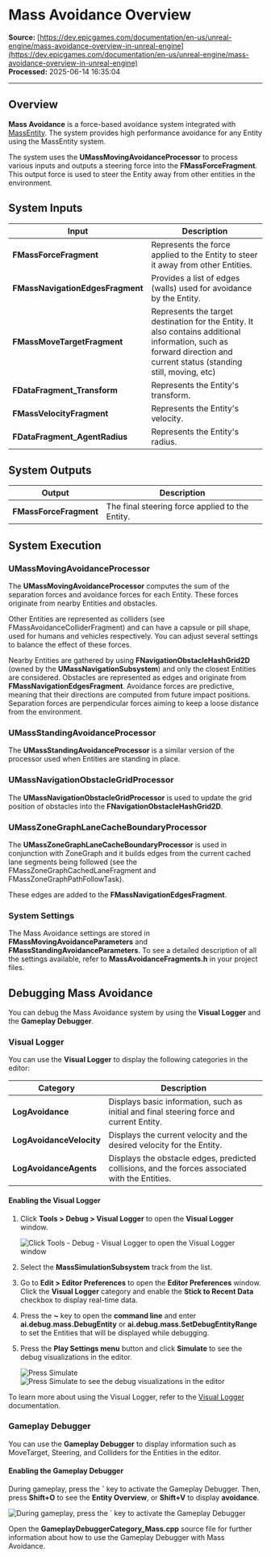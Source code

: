 # Mass Avoidance Overview

**Source:** [https://dev.epicgames.com/documentation/en-us/unreal-engine/mass-avoidance-overview-in-unreal-engine](https://dev.epicgames.com/documentation/en-us/unreal-engine/mass-avoidance-overview-in-unreal-engine)  
**Processed:** 2025-06-14 16:35:04

---

## Overview

**Mass Avoidance** is a force-based avoidance system integrated with [MassEntity](/documentation/en-us/unreal-engine/overview-of-mass-entity-in-unreal-engine). The system provides high performance avoidance for any Entity using the MassEntity system.

The system uses the **UMassMovingAvoidanceProcessor** to process various inputs and outputs a steering force into the **FMassForceFragment**. This output force is used to steer the Entity away from other entities in the environment.

## System Inputs

| **Input** | **Description** |
| --- | --- |
| **FMassForceFragment** | Represents the force applied to the Entity to steer it away from other Entities. |
| **FMassNavigationEdgesFragment** | Provides a list of edges (walls) used for avoidance by the Entity. |
| **FMassMoveTargetFragment** | Represents the target destination for the Entity. It also contains additional information, such as forward direction and current status (standing still, moving, etc) |
| **FDataFragment\_Transform** | Represents the Entity's transform. |
| **FMassVelocityFragment** | Represents the Entity's velocity. |
| **FDataFragment\_AgentRadius** | Represents the Entity's radius. |

## System Outputs

| **Output** | **Description** |
| --- | --- |
| **FMassForceFragment** | The final steering force applied to the Entity. |

## System Execution

### UMassMovingAvoidanceProcessor

The **UMassMovingAvoidanceProcessor** computes the sum of the separation forces and avoidance forces for each Entity. These forces originate from nearby Entities and obstacles.

Other Entities are represented as colliders (see FMassAvoidanceColliderFragment) and can have a capsule or pill shape, used for humans and vehicles respectively. You can adjust several settings to balance the effect of these forces.

Nearby Entities are gathered by using **FNavigationObstacleHashGrid2D** (owned by the **UMassNavigationSubsystem**) and only the closest Entities are considered. Obstacles are represented as edges and originate from **FMassNavigationEdgesFragment**. Avoidance forces are predictive, meaning that their directions are computed from future impact positions. Separation forces are perpendicular forces aiming to keep a loose distance from the environment.

### UMassStandingAvoidanceProcessor

The **UMassStandingAvoidanceProcessor** is a similar version of the processor used when Entities are standing in place.

### UMassNavigationObstacleGridProcessor

The **UMassNavigationObstacleGridProcessor** is used to update the grid position of obstacles into the **FNavigationObstacleHashGrid2D**.

### UMassZoneGraphLaneCacheBoundaryProcessor

The **UMassZoneGraphLaneCacheBoundaryProcessor** is used in conjunction with ZoneGraph and it builds edges from the current cached lane segments being followed (see the FMassZoneGraphCachedLaneFragment and FMassZoneGraphPathFollowTask).

These edges are added to the **FMassNavigationEdgesFragment**.

### System Settings

The Mass Avoidance settings are stored in **FMassMovingAvoidanceParameters** and **FMassStandingAvoidanceParameters**. To see a detailed description of all the settings available, refer to **MassAvoidanceFragments.h** in your project files.

## Debugging Mass Avoidance

You can debug the Mass Avoidance system by using the **Visual Logger** and the **Gameplay Debugger**.

### Visual Logger

You can use the **Visual Logger** to display the following categories in the editor:

| **Category** | **Description** |
| --- | --- |
| **LogAvoidance** | Displays basic information, such as initial and final steering force and current Entity. |
| **LogAvoidanceVelocity** | Displays the current velocity and the desired velocity for the Entity. |
| **LogAvoidanceAgents** | Displays the obstacle edges, predicted collisions, and the forces associated with the Entities. |

#### Enabling the Visual Logger

1.  Click **Tools > Debug > Visual Logger** to open the **Visual Logger** window.
    
    ![Click Tools - Debug - Visual Logger to open the Visual Logger window](https://d1iv7db44yhgxn.cloudfront.net/documentation/images/2f2bf1b4-410a-4a46-8d67-1ce7138bed2c/ma-overview-vl-1.png)
2.  Select the **MassSimulationSubsystem** track from the list.
    
3.  Go to **Edit > Editor Preferences** to open the **Editor Preferences** window. Click the **Visual Logger** category and enable the **Stick to Recent Data** checkbox to display real-time data.
    
4.  Press the **~** key to open the **command line** and enter **ai.debug.mass.DebugEntity** or **ai.debug.mass.SetDebugEntityRange** to set the Entities that will be displayed while debugging.
    
5.  Press the **Play Settings menu** button and click **Simulate** to see the debug visualizations in the editor.
    
    ![Press Simulate](https://d1iv7db44yhgxn.cloudfront.net/documentation/images/077ebe1f-12ec-4923-8fd9-3c51375160ae/ma-overview-vl-4.png) ![Press Simulate to see the debug visualizations in the editor](https://d1iv7db44yhgxn.cloudfront.net/documentation/images/cb816f8a-9dbe-4eb2-93db-543bcc4e59d4/ma-overview-vl-demo.gif)

To learn more about using the Visual Logger, refer to the [Visual Logger](/documentation/en-us/unreal-engine/visual-logger-in-unreal-engine) documentation.

### Gameplay Debugger

You can use the **Gameplay Debugger** to display information such as MoveTarget, Steering, and Colliders for the Entities in the editor.

#### Enabling the Gameplay Debugger

During gameplay, press the **\`** key to activate the Gameplay Debugger. Then, press **Shift+O** to see the **Entity Overview**, or **Shift+V** to display **avoidance**.

![During gameplay, press the ` key to activate the Gameplay Debugger](https://d1iv7db44yhgxn.cloudfront.net/documentation/images/4e5c60b2-a142-4031-8d82-73210952fd73/ma-overview-gd-demo.gif)

Open the **GameplayDebuggerCategory\_Mass.cpp** source file for further information about how to use the Gameplay Debugger with Mass Avoidance.